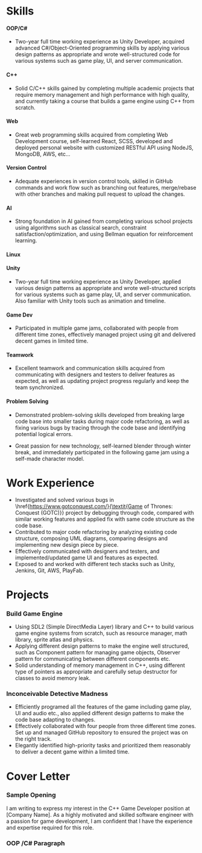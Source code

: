# Skills
#### OOP/C\#
- Two-year full time working experience as Unity Developer, acquired advanced C\#/Object-Oriented programming skills by applying various design patterns as appropriate and wrote well-structured code for various systems such as game play, UI, and server communication.

#### C++
- Solid C/C++ skills gained by completing multiple academic projects that require memory management and high performance with high quality, and currently taking a course that builds a game engine using C++ from scratch.

#### Web
- Great web programming skills acquired from completing Web Development course, self-learned React, SCSS, developed and deployed personal website with customized RESTful API using NodeJS, MongoDB, AWS, etc...  

#### Version Control
- Adequate experiences in version control tools, skilled in GitHub commands and work flow such as branching out features, merge/rebase with other branches and making pull request to upload the changes.

#### AI
- Strong foundation in AI gained from completing various school projects using algorithms such as classical search, constraint satisfaction/optimization, and using Bellman equation for reinforcement learning.

#### Linux
#### Unity
- Two-year full time working experience as Unity Developer, applied various design patterns as appropriate and wrote well-structured scripts for various systems such as game play, UI, and server communication. Also familiar with Unity tools such as animation and timeline.

#### Game Dev
- Participated in multiple game jams, collaborated with people from different time zones, effectively managed project using git and delivered decent games in limited time.

#### Teamwork
- Excellent teamwork and communication skills acquired from communicating with designers and testers to deliver features as expected, as well as updating project progress regularly and keep the team synchronized.

#### Problem Solving
- Demonstrated problem-solving skills developed from breaking large code base into smaller tasks during major code refactoring, as well as fixing various bugs by tracing through the code base and identifying potential logical errors.  

- Great passion for new technology, self-learned blender through winter break, and immediately participated in the following game jam using a self-made character model.

# Work Experience
- Investigated and solved various bugs in \href{https://www.gotconquest.com/}{\textit{Game of Thrones: Conquest (GOTC)}} project by debugging through code, compared with similar working features and applied fix with same code structure as the code base.
- Contributed to major code refactoring by analyzing existing code structure, composing UML diagrams, comparing designs and implementing new design piece by piece.
- Effectively communicated with designers and testers, and implemented/updated game UI and features as expected.
- Exposed to and worked with different tech stacks such as Unity, Jenkins, Git, AWS, PlayFab.

# Projects
###  Build Game Engine
- Using SDL2 (Simple DirectMedia Layer) library and C++ to build various game engine systems from scratch, such as resource manager, math library, sprite atlas and physics.
- Applying different design patterns to make the engine well structured, such as Component pattern for managing game objects, Observer pattern for communicating between different components etc.
- Solid understanding of memory management in C++, using different type of pointers as appropriate and carefully setup destructor for classes to avoid memory leak.

###  Inconceivable Detective Madness
- Efficiently programed all the features of the game including game play, UI and audio etc., also applied different design patterns to make the code base adapting to changes.
- Effectively collaborated with four people from three different time zones. Set up and managed GitHub repository to ensured the project was on the right track.
- Elegantly identified high-priority tasks and prioritized them reasonably to deliver a decent game within a limited time.



# Cover Letter
### Sample Opening
I am writing to express my interest in the C++ Game Developer position at [Company Name]. As a highly motivated and skilled software engineer with a passion for game development, I am confident that I have the experience and expertise required for this role.
### OOP /C\# Paragraph
